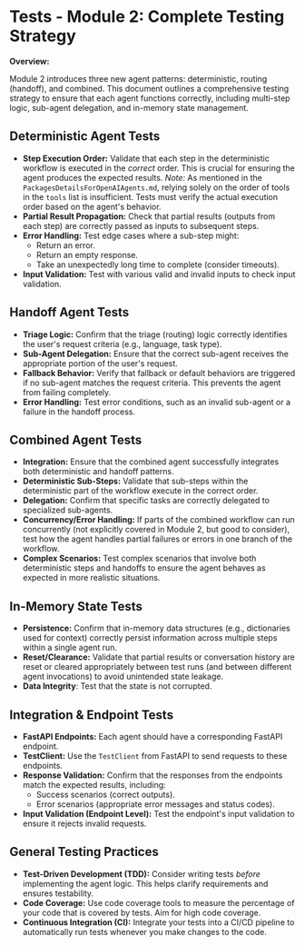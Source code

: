 # Tests - Module 2: Complete Testing Strategy

**Overview:**

Module 2 introduces three new agent patterns: deterministic, routing (handoff), and combined.  This document outlines a comprehensive testing strategy to ensure that each agent functions correctly, including multi-step logic, sub-agent delegation, and in-memory state management.

## Deterministic Agent Tests

*   **Step Execution Order:**  Validate that each step in the deterministic workflow is executed in the *correct* order.  This is crucial for ensuring the agent produces the expected results. *Note:* As mentioned in the `PackagesDetailsForOpenAIAgents.md`, relying solely on the order of tools in the `tools` list is insufficient. Tests must verify the actual execution order based on the agent's behavior.
*   **Partial Result Propagation:** Check that partial results (outputs from each step) are correctly passed as inputs to subsequent steps.
*   **Error Handling:** Test edge cases where a sub-step might:
    *   Return an error.
    *   Return an empty response.
    *   Take an unexpectedly long time to complete (consider timeouts).
*   **Input Validation:** Test with various valid and invalid inputs to check input validation.

## Handoff Agent Tests

*   **Triage Logic:** Confirm that the triage (routing) logic correctly identifies the user's request criteria (e.g., language, task type).
*   **Sub-Agent Delegation:** Ensure that the correct sub-agent receives the appropriate portion of the user's request.
*   **Fallback Behavior:** Verify that fallback or default behaviors are triggered if no sub-agent matches the request criteria.  This prevents the agent from failing completely.
*   **Error Handling:** Test error conditions, such as an invalid sub-agent or a failure in the handoff process.

## Combined Agent Tests

*   **Integration:** Ensure that the combined agent successfully integrates both deterministic and handoff patterns.
*   **Deterministic Sub-Steps:** Validate that sub-steps within the deterministic part of the workflow execute in the correct order.
*   **Delegation:**  Confirm that specific tasks are correctly delegated to specialized sub-agents.
*   **Concurrency/Error Handling:**  If parts of the combined workflow can run concurrently (not explicitly covered in Module 2, but good to consider), test how the agent handles partial failures or errors in one branch of the workflow.
*   **Complex Scenarios:** Test complex scenarios that involve both deterministic steps and handoffs to ensure the agent behaves as expected in more realistic situations.

## In-Memory State Tests

*   **Persistence:** Confirm that in-memory data structures (e.g., dictionaries used for context) correctly persist information across multiple steps within a single agent run.
*   **Reset/Clearance:** Validate that partial results or conversation history are reset or cleared appropriately between test runs (and between different agent invocations) to avoid unintended state leakage.
* **Data Integrity**: Test that the state is not corrupted.

## Integration & Endpoint Tests

*   **FastAPI Endpoints:** Each agent should have a corresponding FastAPI endpoint.
*   **TestClient:**  Use the `TestClient` from FastAPI to send requests to these endpoints.
*   **Response Validation:**  Confirm that the responses from the endpoints match the expected results, including:
    *   Success scenarios (correct outputs).
    *   Error scenarios (appropriate error messages and status codes).
*   **Input Validation (Endpoint Level):**  Test the endpoint's input validation to ensure it rejects invalid requests.

## General Testing Practices

*   **Test-Driven Development (TDD):** Consider writing tests *before* implementing the agent logic.  This helps clarify requirements and ensures testability.
*   **Code Coverage:**  Use code coverage tools to measure the percentage of your code that is covered by tests.  Aim for high code coverage.
*   **Continuous Integration (CI):**  Integrate your tests into a CI/CD pipeline to automatically run tests whenever you make changes to the code.